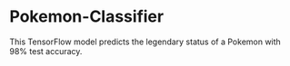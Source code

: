 # Pokemon-Classifier
This TensorFlow model predicts the legendary status of a Pokemon with 98% test accuracy.
